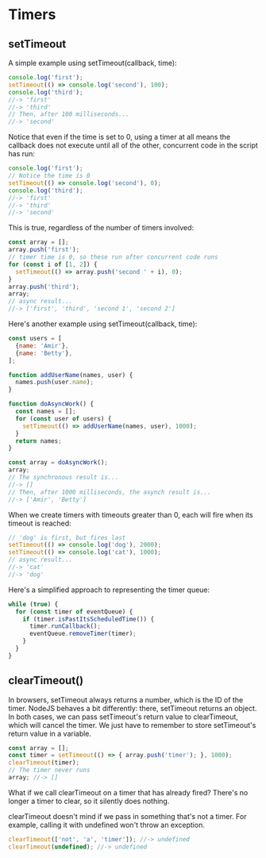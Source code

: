 # Timers

## setTimeout

A simple example using setTimeout(callback, time):

```js
console.log('first');
setTimeout(() => console.log('second'), 100);
console.log('third');
//-> 'first'
//-> 'third'
// Then, after 100 milliseconds...
//-> 'second'
```

Notice that even if the time is set to 0, using a timer at all means the callback does not execute until all of the other, concurrent code in the script has run:

```js
console.log('first');
// Notice the time is 0
setTimeout(() => console.log('second'), 0);
console.log('third');
//-> 'first'
//-> 'third'
//-> 'second'
```

This is true, regardless of the number of timers involved:

```js
const array = [];
array.push('first');
// timer time is 0, so these run after concurrent code runs
for (const i of [1, 2]) {
  setTimeout(() => array.push('second ' + i), 0);
}
array.push('third');
array;
// async result...
//-> ['first', 'third', 'second 1', 'second 2']
```

Here's another example using setTimeout(callback, time):

```js
const users = [
  {name: 'Amir'},
  {name: 'Betty'},
];

function addUserName(names, user) {
  names.push(user.name);
}

function doAsyncWork() {
  const names = [];
  for (const user of users) {
    setTimeout(() => addUserName(names, user), 1000);
  }
  return names;
}

const array = doAsyncWork();
array;
// The synchronous result is...
//-> []
// Then, after 1000 milliseconds, the asynch result is...
//-> ['Amir', 'Betty']
```

 When we create timers with timeouts greater than 0, each will fire when its timeout is reached:

```js
// 'dog' is first, but fires last
setTimeout(() => console.log('dog'), 2000);
setTimeout(() => console.log('cat'), 1000);
// async result...
//-> 'cat'
//-> 'dog'
 ```

Here's a simplified approach to representing the timer queue:

```js
while (true) {
  for (const timer of eventQueue) {
    if (timer.isPastItsScheduledTime()) {
      timer.runCallback();
      eventQueue.removeTimer(timer);
    }
  }
}
```

## clearTimeout()

In browsers, setTimeout always returns a number, which is the ID of the timer. NodeJS behaves a bit differently: there, setTimeout returns an object. In both cases, we can pass setTimeout's return value to clearTimeout, which will cancel the timer. We just have to remember to store setTimeout's return value in a variable.

```js
const array = [];
const timer = setTimeout(() => { array.push('timer'); }, 1000);
clearTimeout(timer);
// The timer never runs
array; //-> []
```

What if we call clearTimeout on a timer that has already fired? There's no longer a timer to clear, so it silently does nothing.

clearTimeout doesn't mind if we pass in something that's not a timer. For example, calling it with undefined won't throw an exception.

```js
clearTimeout(['not', 'a', 'timer']); //-> undefined
clearTimeout(undefined); //-> undefined
```
